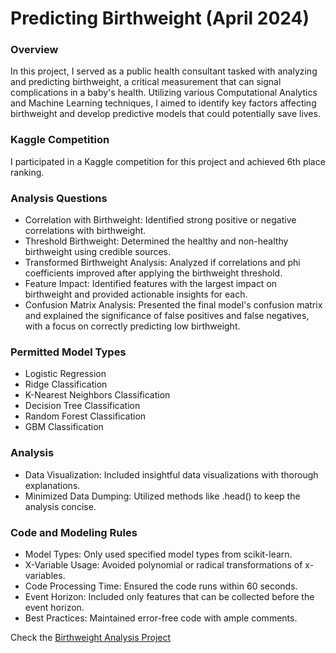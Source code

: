 # Predicting Birthweight (April 2024)

### Overview
In this project, I served as a public health consultant tasked with analyzing and predicting birthweight, a critical measurement that can signal complications in a baby's health. Utilizing various Computational Analytics and Machine Learning techniques, I aimed to identify key factors affecting birthweight and develop predictive models that could potentially save lives.

### Kaggle Competition
I participated in a Kaggle competition for this project and achieved 6th place ranking.

### Analysis Questions
- Correlation with Birthweight: Identified strong positive or negative correlations with birthweight.
- Threshold Birthweight: Determined the healthy and non-healthy birthweight using credible sources.
- Transformed Birthweight Analysis: Analyzed if correlations and phi coefficients improved after applying the birthweight threshold.
- Feature Impact: Identified features with the largest impact on birthweight and provided actionable insights for each.
- Confusion Matrix Analysis: Presented the final model's confusion matrix and explained the significance of false positives and false negatives, with a focus on correctly predicting low birthweight.

### Permitted Model Types
- Logistic Regression
- Ridge Classification
- K-Nearest Neighbors Classification
- Decision Tree Classification
- Random Forest Classification
- GBM Classification

### Analysis
- Data Visualization: Included insightful data visualizations with thorough explanations.
- Minimized Data Dumping: Utilized methods like .head() to keep the analysis concise.

### Code and Modeling Rules
- Model Types: Only used specified model types from scikit-learn.
- X-Variable Usage: Avoided polynomial or radical transformations of x-variables.
- Code Processing Time: Ensured the code runs within 60 seconds.
- Event Horizon: Included only features that can be collected before the event horizon.
- Best Practices: Maintained error-free code with ample comments.

Check the [Birthweight Analysis Project](https://github.com/kbatin/Modeling-Case-Study/blob/main/Birthweight%20analysis.ipynb)
